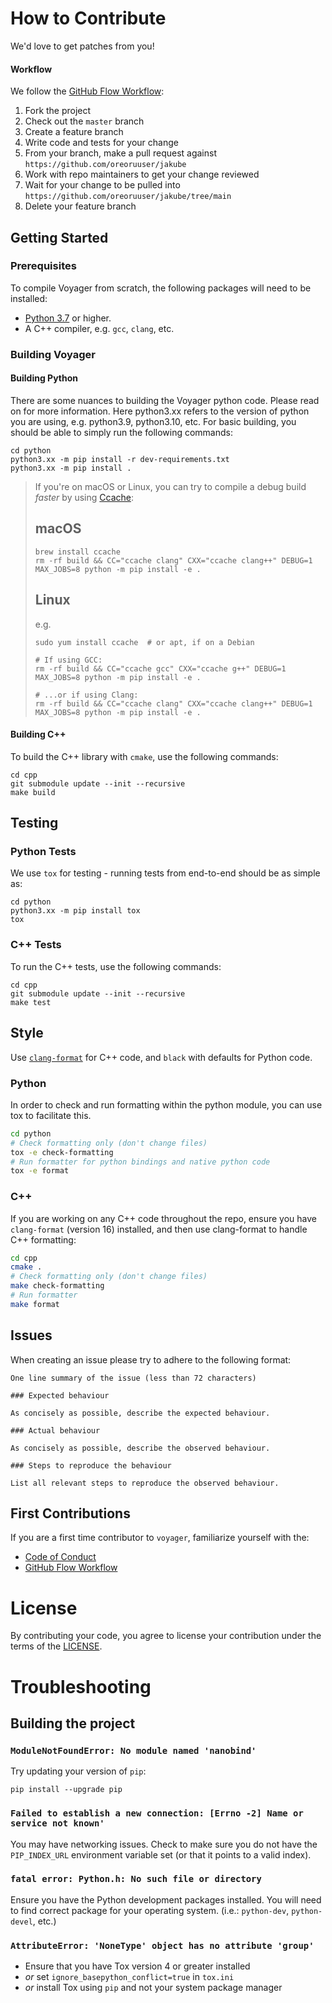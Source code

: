 # How to Contribute
We'd love to get patches from you!

#### Workflow
We follow the [GitHub Flow Workflow](https://guides.github.com/introduction/flow/):

1.  Fork the project 
1.  Check out the `master` branch 
1.  Create a feature branch
1.  Write code and tests for your change 
1.  From your branch, make a pull request against `https://github.com/oreoruuser/jakube` 
1.  Work with repo maintainers to get your change reviewed 
1.  Wait for your change to be pulled into `https://github.com/oreoruuser/jakube/tree/main` 
1.  Delete your feature branch

## Getting Started
### Prerequisites
To compile Voyager from scratch, the following packages will need to be installed:

- [Python 3.7](https://www.python.org/downloads/) or higher.
- A C++ compiler, e.g. `gcc`, `clang`, etc.

### Building Voyager
#### Building Python
There are some nuances to building the Voyager python code.  Please read on for more information.
Here python3.xx refers to the version of python you are using, e.g. python3.9, python3.10, etc.
For basic building, you should be able to simply run the following commands:
```shell
cd python
python3.xx -m pip install -r dev-requirements.txt
python3.xx -m pip install .
```

> If you're on macOS or Linux, you can try to compile a debug build _faster_ by using [Ccache](https://ccache.dev/):
> ## macOS
> ```shell
> brew install ccache
> rm -rf build && CC="ccache clang" CXX="ccache clang++" DEBUG=1 MAX_JOBS=8 python -m pip install -e .
> ```
> ## Linux
> e.g.
> ```shell
> sudo yum install ccache  # or apt, if on a Debian
> 
> # If using GCC:
> rm -rf build && CC="ccache gcc" CXX="ccache g++" DEBUG=1 MAX_JOBS=8 python -m pip install -e .
> 
> # ...or if using Clang:
> rm -rf build && CC="ccache clang" CXX="ccache clang++" DEBUG=1 MAX_JOBS=8 python -m pip install -e .
> ```

#### Building C++
To build the C++ library with `cmake`, use the following commands:
```shell
cd cpp
git submodule update --init --recursive
make build
```

## Testing
### Python Tests
We use `tox` for testing - running tests from end-to-end should be as simple as:

```
cd python
python3.xx -m pip install tox
tox
```

### C++ Tests
To run the C++ tests, use the following commands:
```shell
cd cpp
git submodule update --init --recursive
make test
```

## Style
Use [`clang-format`](https://clang.llvm.org/docs/ClangFormat.html) for C++ code, and `black` with defaults for Python code.

### Python
In order to check and run formatting within the python module, you can use tox to facilitate this.
```bash
cd python
# Check formatting only (don't change files)
tox -e check-formatting
# Run formatter for python bindings and native python code
tox -e format
```

### C++
If you are working on any C++ code throughout the repo, ensure you have `clang-format` (version 16) installed, and then use clang-format to handle C++ formatting:
```bash
cd cpp
cmake .
# Check formatting only (don't change files)
make check-formatting
# Run formatter 
make format
```

## Issues
When creating an issue please try to adhere to the following format:

    One line summary of the issue (less than 72 characters)

    ### Expected behaviour

    As concisely as possible, describe the expected behaviour.

    ### Actual behaviour

    As concisely as possible, describe the observed behaviour.

    ### Steps to reproduce the behaviour

    List all relevant steps to reproduce the observed behaviour.

## First Contributions
If you are a first time contributor to `voyager`,  familiarize yourself with the:
* [Code of Conduct](CODE_OF_CONDUCT.md)
* [GitHub Flow Workflow](https://guides.github.com/introduction/flow/)

# License 
By contributing your code, you agree to license your contribution under the 
terms of the [LICENSE](https://github.com/oreoruuser/jakube/tree/main/LICENSE).

# Troubleshooting
## Building the project
### `ModuleNotFoundError: No module named 'nanobind'`
Try updating your version of `pip`:
```shell
pip install --upgrade pip
```

### `Failed to establish a new connection: [Errno -2] Name or service not known'`
You may have networking issues. Check to make sure you do not have the `PIP_INDEX_URL` environment variable set (or that it points to a valid index).

### `fatal error: Python.h: No such file or directory`
Ensure you have the Python development packages installed.
You will need to find correct package for your operating system. (i.e.: `python-dev`, `python-devel`, etc.)

### `AttributeError: 'NoneType' object has no attribute 'group'`
- Ensure that you have Tox version 4 or greater installed
- _or_ set `ignore_basepython_conflict=true` in `tox.ini`
- _or_ install Tox using `pip` and not your system package manager